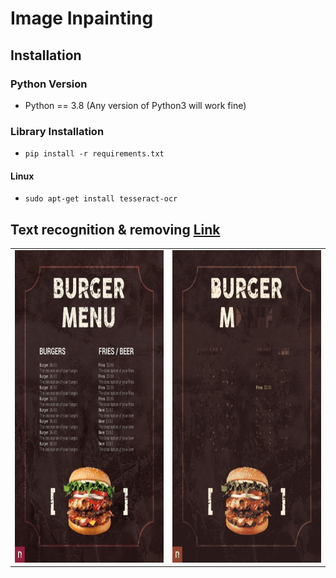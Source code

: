 # Image Inpainting

## Installation

### Python Version

- Python == 3.8 (Any version of Python3 will work fine)

### Library Installation
- `pip install -r requirements.txt`
#### Linux
- `sudo apt-get install tesseract-ocr`

## Text recognition & removing [Link](image_inpaint.ipynb)
<table>
<tr align='center'>
<td><img src="static/original.jpeg" alt="Original Image.jpg" width="460" height="500"/></td>
<td><img src="static/4_inpaint.png" alt="Inpainted Image.jpg" width="460" height="500"/></td>
</tr>
<table>
